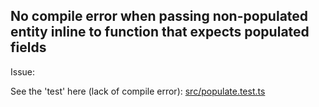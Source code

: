 ## No compile error when passing non-populated entity inline to function that expects populated fields

Issue:

See the 'test' here (lack of compile error): [src/populate.test.ts](src/populate.test.ts)
